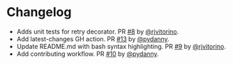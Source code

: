 # Changelog

* Adds unit tests for retry decorator. PR [#8](https://github.com/pydanny/refry/pull/8) by [@rjvitorino](https://github.com/rjvitorino).
* Add latest-changes GH action. PR [#13](https://github.com/pydanny/refry/pull/13) by [@pydanny](https://github.com/pydanny).
* Update README.md with bash syntax highlighting. PR [#9](https://github.com/pydanny/refry/pull/9) by [@rjvitorino](https://github.com/rjvitorino).
* Add contributing workflow. PR [#10](https://github.com/pydanny/refry/pull/10) by [@pydanny](https://github.com/pydanny).
